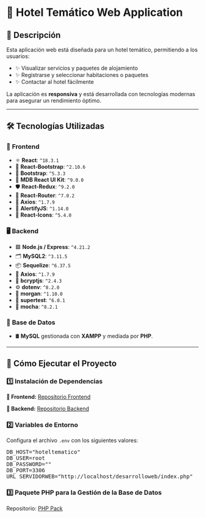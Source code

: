 <h1>🌟 <strong>Hotel Temático Web Application</strong></h1>

<h2>🏨 <strong>Descripción</strong></h2>
<p>
  Esta aplicación web está diseñada para un hotel temático, permitiendo a los usuarios:  
</p>
<ul>
  <li>✨ Visualizar servicios y paquetes de alojamiento</li>
  <li>✨ Registrarse y seleccionar habitaciones o paquetes</li>
  <li>✨ Contactar al hotel fácilmente</li>
</ul>
<p>
  La aplicación es <strong>responsiva</strong> y está desarrollada con tecnologías modernas para asegurar un rendimiento óptimo.
</p>

<hr />

<h2>🛠️ <strong>Tecnologías Utilizadas</strong></h2>

<h3>🎨 <strong>Frontend</strong></h3>
<ul>
  <li>⚛️ <strong>React</strong>: <code>^18.3.1</code></li>
  <li>💅 <strong>React-Bootstrap</strong>: <code>^2.10.6</code></li>
  <li>🎨 <strong>Bootstrap</strong>: <code>^5.3.3</code></li>
  <li>🌟 <strong>MDB React UI Kit</strong>: <code>^9.0.0</code></li>
  <li>🛡️ <strong>React-Redux</strong>: <code>^9.2.0</code></li>
  <li>🚦 <strong>React-Router</strong>: <code>^7.0.2</code></li>
  <li>🔗 <strong>Axios</strong>: <code>^1.7.9</code></li>
  <li>🔔 <strong>AlertifyJS</strong>: <code>^1.14.0</code></li>
  <li>🎵 <strong>React-Icons</strong>: <code>^5.4.0</code></li>
</ul>

<h3>🖥️ <strong>Backend</strong></h3>
<ul>
  <li>🟩 <strong>Node.js / Express</strong>: <code>^4.21.2</code></li>
  <li>🗂️ <strong>MySQL2</strong>: <code>^3.11.5</code></li>
  <li>📦 <strong>Sequelize</strong>: <code>^6.37.5</code></li>
  <li>🔗 <strong>Axios</strong>: <code>^1.7.9</code></li>
  <li>🔑 <strong>bcryptjs</strong>: <code>^2.4.3</code></li>
  <li>⚙️ <strong>dotenv</strong>: <code>^8.2.0</code></li>
  <li>📜 <strong>morgan</strong>: <code>^1.10.0</code></li>
  <li>🧪 <strong>supertest</strong>: <code>^6.0.1</code></li>
  <li>🧩 <strong>mocha</strong>: <code>^8.2.1</code></li>
</ul>

<h3>💾 <strong>Base de Datos</strong></h3>
<ul>
  <li>🛢️ <strong>MySQL</strong> gestionada con <strong>XAMPP</strong> y mediada por <strong>PHP</strong>.</li>
</ul>

<hr />

<h2>🚀 <strong>Cómo Ejecutar el Proyecto</strong></h2>

<h3>1️⃣ <strong>Instalación de Dependencias</strong></h3>
<p>
  <strong>📂 Frontend:</strong> 
  <a href="https://github.com/CunGemcrak/desaerrolloweb1.git" target="_blank">Repositorio Frontend</a>
</p>
<p>
  <strong>📂 Backend:</strong> 
  <a href="https://github.com/CunGemcrak/serverdesarrolloweb1.git" target="_blank">Repositorio Backend</a>
</p>

<h3>2️⃣ <strong>Variables de Entorno</strong></h3>
<p>Configura el archivo <code>.env</code> con los siguientes valores:</p>
<pre>
DB_HOST="hoteltematico"
DB_USER=root
DB_PASSWORD=""
DB_PORT=3306
URL_SERVIDORWEB="http://localhost/desarrolloweb/index.php"
</pre>

<h3>3️⃣ <strong>Paquete PHP para la Gestión de la Base de Datos</strong></h3>
<p>
  Repositorio: 
  <a href="https://github.com/CunGemcrak/phppackdesarrolloweb.git" target="_blank">PHP Pack</a>
</p>
